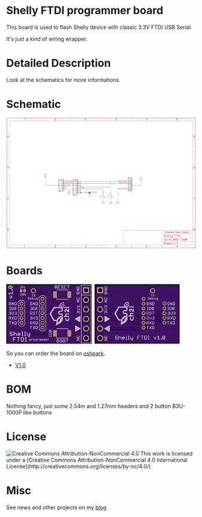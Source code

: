 # Shelly FTDI programmer board

This board is used to flash Shelly device with classic 3.3V FTDI USB Serial. 

It's just a kind of wiring wrapper.

# Detailed Description

Look at the schematics for more informations.

# Schematic  

<img src="https://github.com/hallard/Shelly-FTDI/blob/main/pictures/Shelly-FTDI-sch.png">

# Boards  

<img src="https://github.com/hallard/Shelly-FTDI/blob/main/pictures/Shelly-FTDI-top.png" alt="Top" width="45%" height="45%">&nbsp;
<img src="https://github.com/hallard/Shelly-FTDI/blob/main/pictures/Shelly-FTDI-bot.png" alt="Bottom" width="45%" height="45%">


So you can order the board on [oshpark](https://oshpark.com).

- [V1.0](https://oshpark.com/shared_projects/iro7okxZ)

 
# BOM

Nothing fancy, just some 2.54m and 1.27mm headers and 2 button B3U-1000P like buttons

 
# License

<img alt="Creative Commons Attribution-NonCommercial 4.0" src="https://i.creativecommons.org/l/by-nc/4.0/88x31.png">   
This work is licensed under a [Creative Commons Attribution-NonCommercial 4.0 International License](http://creativecommons.org/licenses/by-nc/4.0/)    

# Misc

See news and other projects on my [blog][1] 

[1]: https://hallard.me

